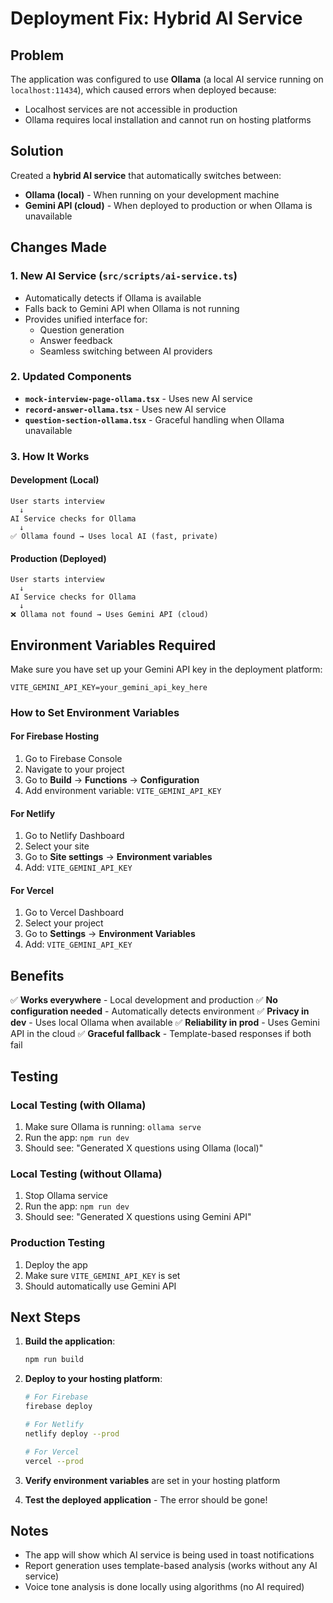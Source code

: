 # Deployment Fix: Hybrid AI Service

## Problem
The application was configured to use **Ollama** (a local AI service running on `localhost:11434`), which caused errors when deployed because:
- Localhost services are not accessible in production
- Ollama requires local installation and cannot run on hosting platforms

## Solution
Created a **hybrid AI service** that automatically switches between:
- **Ollama (local)** - When running on your development machine
- **Gemini API (cloud)** - When deployed to production or when Ollama is unavailable

## Changes Made

### 1. New AI Service (`src/scripts/ai-service.ts`)
- Automatically detects if Ollama is available
- Falls back to Gemini API when Ollama is not running
- Provides unified interface for:
  - Question generation
  - Answer feedback
  - Seamless switching between AI providers

### 2. Updated Components
- **`mock-interview-page-ollama.tsx`** - Uses new AI service
- **`record-answer-ollama.tsx`** - Uses new AI service
- **`question-section-ollama.tsx`** - Graceful handling when Ollama unavailable

### 3. How It Works

#### Development (Local)
```
User starts interview
  ↓
AI Service checks for Ollama
  ↓
✅ Ollama found → Uses local AI (fast, private)
```

#### Production (Deployed)
```
User starts interview
  ↓
AI Service checks for Ollama
  ↓
❌ Ollama not found → Uses Gemini API (cloud)
```

## Environment Variables Required

Make sure you have set up your Gemini API key in the deployment platform:

```env
VITE_GEMINI_API_KEY=your_gemini_api_key_here
```

### How to Set Environment Variables

#### For Firebase Hosting
1. Go to Firebase Console
2. Navigate to your project
3. Go to **Build** → **Functions** → **Configuration**
4. Add environment variable: `VITE_GEMINI_API_KEY`

#### For Netlify
1. Go to Netlify Dashboard
2. Select your site
3. Go to **Site settings** → **Environment variables**
4. Add: `VITE_GEMINI_API_KEY`

#### For Vercel
1. Go to Vercel Dashboard
2. Select your project
3. Go to **Settings** → **Environment Variables**
4. Add: `VITE_GEMINI_API_KEY`

## Benefits

✅ **Works everywhere** - Local development and production
✅ **No configuration needed** - Automatically detects environment
✅ **Privacy in dev** - Uses local Ollama when available
✅ **Reliability in prod** - Uses Gemini API in the cloud
✅ **Graceful fallback** - Template-based responses if both fail

## Testing

### Local Testing (with Ollama)
1. Make sure Ollama is running: `ollama serve`
2. Run the app: `npm run dev`
3. Should see: "Generated X questions using Ollama (local)"

### Local Testing (without Ollama)
1. Stop Ollama service
2. Run the app: `npm run dev`
3. Should see: "Generated X questions using Gemini API"

### Production Testing
1. Deploy the app
2. Make sure `VITE_GEMINI_API_KEY` is set
3. Should automatically use Gemini API

## Next Steps

1. **Build the application**:
   ```bash
   npm run build
   ```

2. **Deploy to your hosting platform**:
   ```bash
   # For Firebase
   firebase deploy
   
   # For Netlify
   netlify deploy --prod
   
   # For Vercel
   vercel --prod
   ```

3. **Verify environment variables** are set in your hosting platform

4. **Test the deployed application** - The error should be gone!

## Notes

- The app will show which AI service is being used in toast notifications
- Report generation uses template-based analysis (works without any AI service)
- Voice tone analysis is done locally using algorithms (no AI required)
